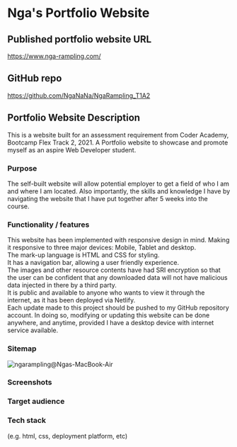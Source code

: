 
# Nga's Portfolio Website

## Published portfolio website URL

https://www.nga-rampling.com/

## GitHub repo

https://github.com/NgaNaNa/NgaRampling_T1A2

## Portfolio Website Description

This is a website built for an assessment requirement from Coder Academy, Bootcamp Flex Track 2, 2021. A Portfolio website to showcase and promote myself as an aspire Web Developer student.

### Purpose

The self-built website will allow potential employer to get a field of who I am and where I am located. Also importantly, the skills and knowledge I have by navigating the website that I have put together after 5 weeks into the course.

### Functionality / features

This website has been implemented with responsive design in mind. Making it responsive to three major devices: Mobile, Tablet and desktop.<br>
The mark-up language is HTML and CSS for styling.<br>
It has a navigation bar, allowing a user friendly experience.<br>
The images and other resource contents have had SRI encryption so that the user can be confident that any downloaded data will not have malicious data injected in there by a third party.<br>
It is public and available to anyone who wants to view it through the internet, as it has been deployed via Netlify.<br>
Each update made to this project should be pushed to my GitHub repository account. In doing so, modifying or updating this website can be done anywhere, and anytime, provided I have a desktop device with internet service available.<br>

### Sitemap

![ngarampling@Ngas-MacBook-Air](/CoderAcademy/T1A2_Portfolio_Documents/sitemap-portfolio.jpg)

### Screenshots
### Target audience
### Tech stack
(e.g. html, css, deployment platform, etc)
